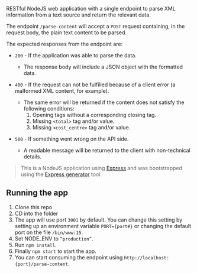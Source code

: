 RESTful NodeJS web application with a single endpoint to parse XML information from a text source and return the relevant data.

The endpoint `/parse-content` will accept a `POST` request containing, in the request body, the plain text content to be parsed.

The expected responses from the endpoint are:

- `200` - If the application was able to parse the data.

  - The response body will include a JSON object with the formatted data.

- `400` - If the request can not be fulfilled because of a client error (a malformed XML content, for example).

  - The same error will be returned if the content does not satisfy the following conditions:
    1. Opening tags without a corresponding closing tag.
    2. Missing `<total>` tag and/or value.
    3. Missing `<cost_centre>` tag and/or value.

- `500` - If something went wrong on the API side.
  - A readable message will be returned to the client with non-technical details.

> This is a NodeJS application using [Express](https://expressjs.com) and was bootstrapped using the [Express generator](https://expressjs.com/en/starter/generator.html) tool.

## Running the app

1. Clone this repo
2. CD into the folder
3. The app will use port `3001` by default. You can change this setting by setting up an environment variable `PORT={port#}` or changing the default port on the file `/bin/www:15`.
4. Set NODE_ENV to `“production”`.
5. Run `npm install`.
6. Finally `npm start` to start the app.
7. You can start consuming the endpoint using `http://localhost:{port}/parse-content`.
